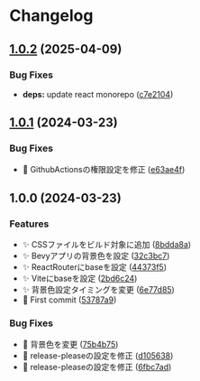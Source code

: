 # Changelog

## [1.0.2](https://github.com/tachigui/vite-bevy-trial/compare/v1.0.1...v1.0.2) (2025-04-09)


### Bug Fixes

* **deps:** update react monorepo ([c7e2104](https://github.com/tachigui/vite-bevy-trial/commit/c7e2104b29f6a8f7487521e2a42d706da7e66989))

## [1.0.1](https://github.com/tachiguitech/vite-bevy-trial/compare/v1.0.0...v1.0.1) (2024-03-23)


### Bug Fixes

* 💚 GithubActionsの権限設定を修正 ([e63ae4f](https://github.com/tachiguitech/vite-bevy-trial/commit/e63ae4f761be5cb95d5bf27037ba7e89659038a1))

## 1.0.0 (2024-03-23)


### Features

* :sparkles: CSSファイルをビルド対象に追加 ([8bdda8a](https://github.com/tachiguitech/vite-bevy-trial/commit/8bdda8a228c7f2c70eff87d68a437b8746987f35))
* ✨ Bevyアプリの背景色を設定 ([32c3bc7](https://github.com/tachiguitech/vite-bevy-trial/commit/32c3bc72cd6143a3740d471db46e66a83dcdd3cd))
* ✨ ReactRouterにbaseを設定 ([44373f5](https://github.com/tachiguitech/vite-bevy-trial/commit/44373f50e4821a94a50f38e3e2c9de954eddb2fe))
* ✨ Viteにbaseを設定 ([2bd6c24](https://github.com/tachiguitech/vite-bevy-trial/commit/2bd6c24785437337183d49df795798a76c0e93ff))
* ✨ 背景色設定タイミングを変更 ([6e77d85](https://github.com/tachiguitech/vite-bevy-trial/commit/6e77d856d9765087a654dae77ae9021244046bcb))
* 🚀 First commit ([53787a9](https://github.com/tachiguitech/vite-bevy-trial/commit/53787a9f5316ccbbda4b99c3031e381209876e31))


### Bug Fixes

* :bug: 背景色を変更 ([75b4b75](https://github.com/tachiguitech/vite-bevy-trial/commit/75b4b7559102b9103502543925d35dcf60b11f09))
* 💚 release-pleaseの設定を修正 ([d105638](https://github.com/tachiguitech/vite-bevy-trial/commit/d105638e0aaa4e76f9396f7c963f544adea08b5d))
* 💚 release-pleaseの設定を修正 ([6fbc7ad](https://github.com/tachiguitech/vite-bevy-trial/commit/6fbc7adccb173ad7f96c93da4d7e9fbb308b9d93))
